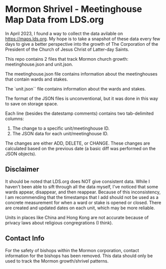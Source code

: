 # Mormon Shrivel - Meetinghouse Map Data from LDS.org
In April 2023, I found a way to collect the data avilable on https://maps.lds.org. My hope is to take a snapshot of these data every few days to give a better perspective into the growth of The Corporation of the President of the Church of Jesus Christ of Latter-day Saints.

This repo contains 2 files that track Mormon church growth: meetinghouse.json and unit.json.

The meetinghouse.json file contains information about the meetinghouses that contain wards and stakes.

The `unit.json`` file contains information about the wards and stakes.

The format of the JSON files is unconventional, but it was done in this way to save on storage space.

Each line (besides the datestamp comments) contains two tab-delimited columns:

1. The change to a specific unit/meetinghouse ID.
2. The JSON data for each unit/meetinghouse ID.

The changes are either ADD, DELETE, or CHANGE. These changes are calculated based on the previous date (a basic diff was performed on the JSON objects).

## Disclaimer
It should be noted that LDS.org does NOT give consistent data. While I haven't been able to sift through all the data myself, I've noticed that some wards appear, disappear, and then reappear.
Because of this inconsistency, I am recommending that the timestamps that I add should not be used as a concrete measurement for when a ward or stake is opened or closed. There are created and updated dates on each unit, which may be more reliable.

Units in places like China and Hong Kong are not accurate because of privacy laws about religious congregrations (I think).

## Contact Info
For the safety of bishops within the Mormon corporation, contact information for the bishops has been removed. This data should only be used to track the Mormon growth/shrivel patterns.
